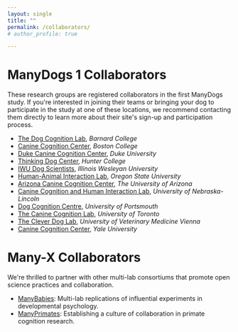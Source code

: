 ```yaml
---
layout: single
title: ""
permalink: /collaborators/
# author_profile: true

---
```


# ManyDogs 1 Collaborators <br>
These research groups are registered collaborators in the first ManyDogs study. If you're interested in joining their teams or bringing your dog to participate in the study at one of these locations, we recommend contacting them directly to learn more about their site's sign-up and participation process. 

* [The Dog Cognition Lab](https://dogcognition.weebly.com/), _Barnard College_
* [Canine Cognition Center](https://sites.bc.edu/doglab/), _Boston College_
* [Duke Canine Cognition Center](https://evolutionaryanthropology.duke.edu/research/dogs), _Duke University_
* [Thinking Dog Center](https://sites.google.com/view/huntertdc/home), _Hunter College_
* [IWU Dog Scientists](https://www.iwudogscientists.com/), _Illinois Wesleyan University_
* [Human-Animal Interaction Lab](https://thehumananimalbond.com/), _Oregon State University_
* [Arizona Canine Cognition Center](https://dogs.arizona.edu/), _The University of Arizona_
* [Canine Cognition and Human Interaction Lab](https://dogcog.unl.edu), _University of Nebraska-Lincoln_
* [Dog Cognition Centre](https://www.port.ac.uk/research/research-centres-and-groups/dog-cognition-centre), _University of Portsmouth_
* [The Canine Cognition Lab](http://www.torontodoglab.com/), _University of Toronto_
* [The Clever Dog Lab](https://www.vetmeduni.ac.at/en/messerli/science/cognition/canines/dogs-clever-dog-lab/the-clever-dog-lab/), _University of Veterinary Medicine Vienna_
* [Canine Cognition Center](https://doglab.yale.edu/), _Yale University_

# Many-X Collaborators
We're thrilled to partner with other multi-lab consortiums that promote open science practices and collaboration. 
* [ManyBabies](https://manybabies.github.io/): Multi-lab replications of influential experiments in developmental psychology. 
* [ManyPrimates](https://manyprimates.github.io): Establishing a culture of collaboration in primate cognition research. 